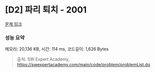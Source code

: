 # [D2] 파리 퇴치 - 2001 

[문제 링크](https://swexpertacademy.com/main/code/problem/problemDetail.do?contestProbId=AV5PzOCKAigDFAUq) 

### 성능 요약

메모리: 20,136 KB, 시간: 114 ms, 코드길이: 1,626 Bytes



> 출처: SW Expert Academy, https://swexpertacademy.com/main/code/problem/problemList.do